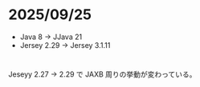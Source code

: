 # 2025/09/25

- Java 8 → JJava 21
- Jersey 2.29 →  Jersey 3.1.11

#
Jeseyy 2.27 → 2.29 で JAXB 周りの挙動が変わっている。


